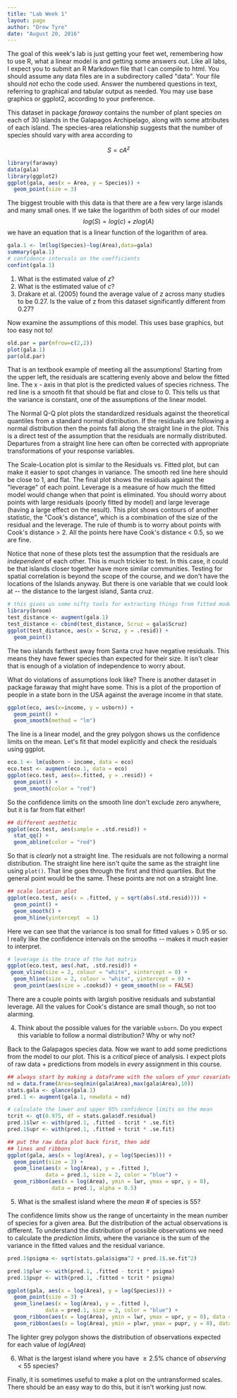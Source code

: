 ```yaml
---
title: "Lab Week 1"
layout: page
author: "Drew Tyre"
date: "August 20, 2016"
---
```



The goal of this week's lab is just getting your feet wet, remembering how to use R, what a linear model is and getting some answers out. Like all labs, I expect you to submit an R Markdown file that I can compile to html. You should assume any data files are in a subdirectory called "data". Your file should *not* echo the code used. Answer the numbered questions in text, referring to graphical and tabular output as needed. You may use base graphics or ggplot2, according to your preference. 

This dataset in package *faraway* contains the number of plant species on each of 30 islands in the Galapagos Archipelago, along with some attributes of each island. The species-area relationship suggests that the number of species should vary with area according to

$$
S = cA^z
$$


```r
library(faraway)
data(gala)
library(ggplot2)
ggplot(gala, aes(x = Area, y = Species)) + 
  geom_point(size = 3)
```

The biggest trouble with this data is that there are a few very large islands and many small ones. If we take the logarithm of both sides of our model
$$
log(S)=log(c)+zlog(A)
$$
we have an equation that is a linear function of the logarithm of area.

```r
gala.1 <- lm(log(Species)~log(Area),data=gala)
summary(gala.1)
# confidence intervals on the coefficients
confint(gala.1)
```
1. What is the estimated value of *z*?
2. What is the estimated value of *c*?
3. Drakare et al. (2005) found the average value of *z* across many studies to be 0.27. Is the value of z from this dataset significantly different from 0.27?

Now examine the assumptions of this model. This uses base graphics, but too easy not to! 

```r
old.par = par(mfrow=c(2,2))
plot(gala.1)
par(old.par)
```

That is an textbook example of meeting all the assumptions! Starting from the upper left, the residuals are scattering evenly above and below the fitted line. The x - axis in that plot is the predicted values of species richness. The red line is a smooth fit that should be flat and close to 0. This tells us that the variance is constant, one of the assumptions of the linear model.

The Normal Q-Q plot plots the standardized residuals against the theoretical quantiles from a standard normal distribution. If the residuals are following a normal distribution then the points fall along the straight line in the plot. This is a direct test of the assumption that the residuals are normally distributed. Departures from a straight line here can often be corrected with appropriate transformations of your response variables. 

The Scale-Location plot is similar to the Residuals vs. Fitted plot, but can make it easier to spot changes in variance. The smooth red line here should be close to 1, and flat. The final plot shows the residuals against the "leverage" of each point. Leverage is a measure of how much the fitted model would change when that point is eliminated. You should worry about points with large residuals (poorly fitted by model) and large leverage (having a large effect on the result). This plot shows contours of another statistic, the "Cook's distance", which is a combination of the size of the residual and the leverage. The rule of thumb is to worry about points with Cook's distance > 2. All the points here have Cook's distance < 0.5, so we are fine. 

Notice that none of these plots test the assumption that the residuals are *independent* of each other. This is much trickier to test. In this case, it could be that islands closer together have more similar communities. Testing for spatial correlation is beyond the scope of the course, and we don't have the locations of the Islands anyway. But there is one variable that we could look at -- the distance to the largest island, Santa cruz. 


```r
# this gives us some nifty tools for extracting things from fitted models
library(broom)
test_distance <- augment(gala.1)
test_distance <- cbind(test_distance, Scruz = gala$Scruz)
ggplot(test_distance, aes(x = Scruz, y = .resid)) + 
  geom_point()
```

The two islands farthest away from Santa cruz have negative residuals. This means they have fewer species than expected for their size. It isn't clear that is enough of a violation of independence to worry about. 

What do violations of assumptions look like? There is another dataset in package faraway that might have some. This is a plot of the proportion of people in a state born in the USA against the average income in that state.

```r
ggplot(eco, aes(x=income, y = usborn)) +
  geom_point() + 
  geom_smooth(method = "lm")
```

The line is a linear model, and the grey polygon shows us the confidence limits on the mean. Let's fit that model explicitly and check the residuals using ggplot. 


```r
eco.1 <- lm(usborn ~ income, data = eco)
eco.test <- augment(eco.1, data = eco)
ggplot(eco.test, aes(x=.fitted, y = .resid)) +
  geom_point() +
  geom_smooth(color = "red")
```

So the confidence limits on the smooth line don't exclude zero anywhere, but it is far from flat either! 


```r
## different aesthetic
ggplot(eco.test, aes(sample = .std.resid)) +
  stat_qq() +
  geom_abline(color = "red")
```

So that is *clearly* not a straight line. The residuals are not following a normal distribution. The straight line here isn't quite the same as the straight line using `plot()`. That line goes through the first and third quartiles. But the general point would be the same. These points are not on a straight line. 


```r
## scale location plot
ggplot(eco.test, aes(x = .fitted, y = sqrt(abs(.std.resid)))) + 
  geom_point() + 
  geom_smooth() + 
  geom_hline(yintercept  = 1)
```

Here we can see that the variance is too small for fitted values > 0.95 or so. I really like the confidence intervals on the smooths -- makes it much easier to interpret.


```r
# leverage is the trace of the hat matrix
ggplot(eco.test, aes(.hat, .std.resid)) +
 geom_vline(size = 2, colour = "white", xintercept = 0) +
  geom_hline(size = 2, colour = "white", yintercept = 0) +
  geom_point(aes(size = .cooksd)) + geom_smooth(se = FALSE)
```

There are a couple points with largish positive residuals and substantial leverage. All the values for Cook's distance are small though, so not too alarming. 

4. Think about the possible values for the variable `usborn`. Do you expect this variable to follow a normal distribution? Why or why not? 

Back to the Galapagos species data. Now we want to add some predictions from the model to our plot. This is a *critical* piece of analysis. I expect plots of raw data + predictions from models in *every* assignment in this course. 


```r
## always start by making a dataframe with the values of your covariates
nd = data.frame(Area=seq(min(gala$Area),max(gala$Area),10))
stats.gala <- glance(gala.1)
pred.1 <- augment(gala.1, newdata = nd)

# calculate the lower and upper 95% confidence limits on the mean
tcrit <- qt(0.975, df = stats.gala$df.residual)
pred.1$lwr <- with(pred.1, .fitted - tcrit * .se.fit)
pred.1$upr <- with(pred.1, .fitted + tcrit * .se.fit)

## put the raw data plot back first, then add
## lines and ribbons
ggplot(gala, aes(x = log(Area), y = log(Species))) + 
  geom_point(size = 3) + 
  geom_line(aes(x = log(Area), y = .fitted ), 
            data = pred.1, size = 2, color = "blue") + 
  geom_ribbon(aes(x = log(Area), ymin = lwr, ymax = upr, y = 0), 
              data = pred.1, alpha = 0.5)
```

5. What is the smallest island where the _mean_ # of species is 55?

The confidence limits show us the range of uncertainty in the mean number of species for a given area. But the distribution of the actual observations is different. To understand the distribution of possible observations we need to calculate the *prediction limits*, where the variance is the sum of the variance in the fitted values and the residual variance. 


```r
pred.1$psigma <- sqrt(stats.gala$sigma^2 + pred.1$.se.fit^2)

pred.1$plwr <- with(pred.1, .fitted - tcrit * psigma)
pred.1$pupr <- with(pred.1, .fitted + tcrit * psigma)

ggplot(gala, aes(x = log(Area), y = log(Species))) + 
  geom_point(size = 3) + 
  geom_line(aes(x = log(Area), y = .fitted ), 
            data = pred.1, size = 2, color = "blue") + 
  geom_ribbon(aes(x = log(Area), ymin = lwr, ymax = upr, y = 0), data = pred.1, alpha = 0.25) +
  geom_ribbon(aes(x = log(Area), ymin = plwr, ymax = pupr, y = 0), data = pred.1, alpha = 0.25)
```

The lighter grey polygon shows the distribution of observations expected for each value of $log(Area)$

6. What is the largest island where you have $\ge 2.5\%$ chance of _observing_ < 55 species?

Finally, it is sometimes useful to make a plot on the untransformed scales. There should be an easy way to do this, but it isn't working just now. 



